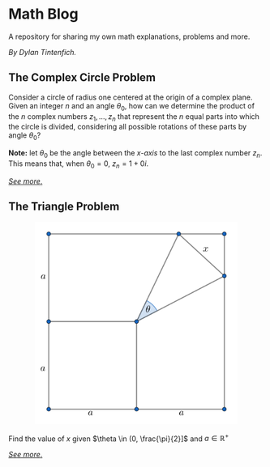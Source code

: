 # Math Blog

A repository for sharing my own math explanations, problems and more.

_By Dylan Tintenfich._


## The Complex Circle Problem

Consider a circle of radius one centered at the origin of a complex plane. Given an integer $n$ and an angle $\theta_0$, how can we determine the product of the $n$ complex numbers $z_1, \dots, z_{n}$ that represent the $n$ equal parts into which the circle is divided, considering all possible rotations of these parts by angle $\theta_0$?

**Note:** let $\theta_0$ be the angle between the *x-axis* to the last complex number $z_{n}$. This means that, when $\theta_0 = 0$, $z_{n} = 1 + 0i$.

[_See more_.](./complex_circle_problem/complex_circle.ipynb)


## The Triangle Problem

<p align="center">
  <img width="400" height="400" src="triangle_problem/img/statement.png">
</p>

Find the value of $x$ given $\theta \in (0, \frac{\pi}{2}]$ and $a \in \mathbb{R}^{+}$

[_See more_.](./triangle_problem/triangle_problem.md)